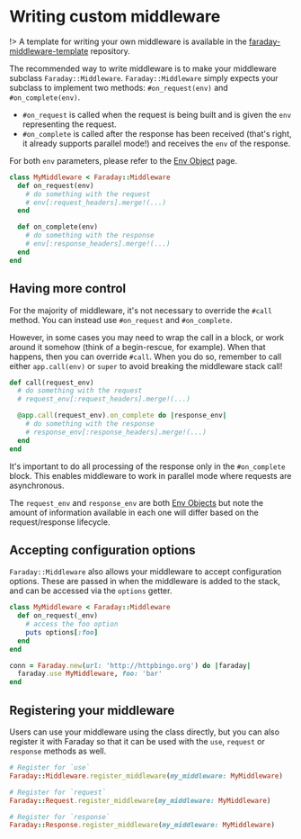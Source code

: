 # Writing custom middleware

!> A template for writing your own middleware is available in the [faraday-middleware-template](https://github.com/lostisland/faraday-middleware-template) repository.

The recommended way to write middleware is to make your middleware subclass `Faraday::Middleware`.
`Faraday::Middleware` simply expects your subclass to implement two methods: `#on_request(env)` and `#on_complete(env)`.
* `#on_request` is called when the request is being built and is given the `env` representing the request.
* `#on_complete` is called after the response has been received (that's right, it already supports parallel mode!) and receives the `env` of the response.

For both `env` parameters, please refer to the [Env Object](getting-started/env-object.md) page.

```ruby
class MyMiddleware < Faraday::Middleware
  def on_request(env)
    # do something with the request
    # env[:request_headers].merge!(...)
  end

  def on_complete(env)
    # do something with the response
    # env[:response_headers].merge!(...)
  end
end
```

## Having more control

For the majority of middleware, it's not necessary to override the `#call` method. You can instead use `#on_request` and `#on_complete`.

However, in some cases you may need to wrap the call in a block, or work around it somehow (think of a begin-rescue, for example).
When that happens, then you can override `#call`. When you do so, remember to call either `app.call(env)` or `super` to avoid breaking the middleware stack call!

```ruby
def call(request_env)
  # do something with the request
  # request_env[:request_headers].merge!(...)

  @app.call(request_env).on_complete do |response_env|
    # do something with the response
    # response_env[:response_headers].merge!(...)
  end
end
```

It's important to do all processing of the response only in the `#on_complete`
block. This enables middleware to work in parallel mode where requests are
asynchronous.

The `request_env` and `response_env` are both [Env Objects](getting-started/env-object.md) but note the amount of
information available in each one will differ based on the request/response lifecycle.

## Accepting configuration options

`Faraday::Middleware` also allows your middleware to accept configuration options.
These are passed in when the middleware is added to the stack, and can be accessed via the `options` getter.

```ruby
class MyMiddleware < Faraday::Middleware
  def on_request(_env)
    # access the foo option
    puts options[:foo]
  end
end

conn = Faraday.new(url: 'http://httpbingo.org') do |faraday|
  faraday.use MyMiddleware, foo: 'bar'
end
```

## Registering your middleware

Users can use your middleware using the class directly, but you can also register it with Faraday so that
it can be used with the `use`, `request` or `response` methods as well.

```ruby
# Register for `use`
Faraday::Middleware.register_middleware(my_middleware: MyMiddleware)

# Register for `request`
Faraday::Request.register_middleware(my_middleware: MyMiddleware)

# Register for `response`
Faraday::Response.register_middleware(my_middleware: MyMiddleware)
```
